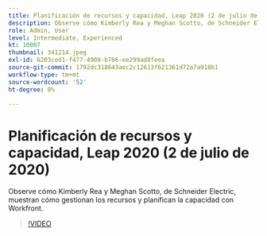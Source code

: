 ```yaml
---
title: Planificación de recursos y capacidad, Leap 2020 (2 de julio de 2020)
description: Observe cómo Kimberly Rea y Meghan Scotto, de Schneider Electric, muestran cómo gestionan los recursos y planifican la capacidad con Workfront.
role: Admin, User
level: Intermediate, Experienced
kt: 10007
thumbnail: 341214.jpeg
exl-id: 6203ced1-f477-4900-b786-ee299ad8feea
source-git-commit: 1792dc318643aec2c12613f621361d72a7a918b1
workflow-type: tm+mt
source-wordcount: '52'
ht-degree: 0%

---
```


# Planificación de recursos y capacidad, Leap 2020 (2 de julio de 2020)

Observe cómo Kimberly Rea y Meghan Scotto, de Schneider Electric, muestran cómo gestionan los recursos y planifican la capacidad con Workfront.

>[!VIDEO](https://video.tv.adobe.com/v/341214/?quality=12&learn=on)
